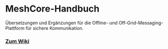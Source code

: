 # MeshCore-Handbuch
Übersetzungen und Ergänzungen für die Offline- und Off-Grid-Messaging-Plattform für sichere Kommunikation.

### [Zum Wiki](https://github.com/MC-DE-Wiki/MeshCore-Handbuch/wiki)
